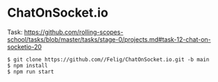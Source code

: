 # ChatOnSocket.io

Task: https://github.com/rolling-scopes-school/tasks/blob/master/tasks/stage-0/projects.md#task-12-chat-on-socketio-20

```shell
$ git clone https://github.com//Felig/ChatOnSocket.io.git -b main
$ npm install
$ npm run start
```
